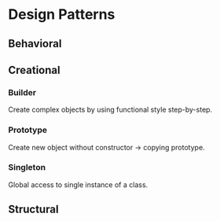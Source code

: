 # Design Patterns
## Behavioral
## Creational
### Builder
Create complex objects by using functional style step-by-step.
### Prototype
Create new object without constructor -> copying prototype.
### Singleton
Global access to single instance of a class.
## Structural